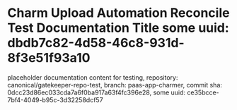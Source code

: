 # Charm Upload Automation Reconcile Test Documentation Title some uuid: dbdb7c82-4d58-46c8-931d-8f3e51f93a10
 placeholder documentation content for testing,  repository: canonical/gatekeeper-repo-test,  branch: paas-app-charmer,  commit sha: 0dcc23d86ec033cda7a6f0ba917a63f4fc396e28,  some uuid: ce35bcce-7bf4-4049-b95c-3d32258dcf57
